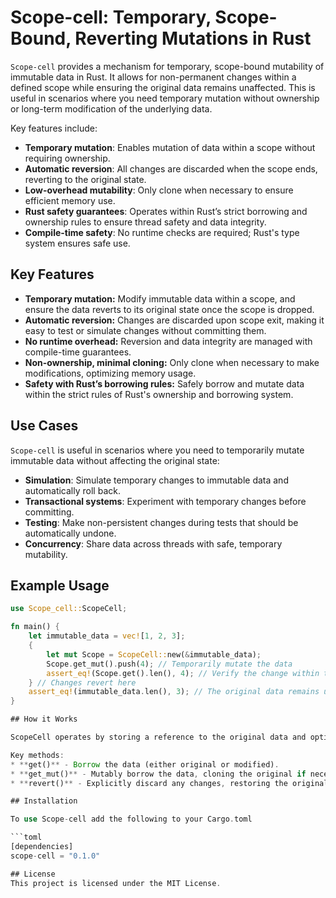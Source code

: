 # Scope-cell: Temporary, Scope-Bound, Reverting Mutations in Rust

`Scope-cell` provides a mechanism for temporary, scope-bound mutability of immutable data in Rust. It allows for non-permanent changes within a defined scope while ensuring the original data remains unaffected. This is useful in scenarios where you need temporary mutation without ownership or long-term modification of the underlying data.

Key features include:

* **Temporary mutation**: Enables mutation of data within a scope without requiring ownership.
* **Automatic reversion**: All changes are discarded when the scope ends, reverting to the original state.
* **Low-overhead mutability**: Only clone when necessary to ensure efficient memory use.
* **Rust safety guarantees**: Operates within Rust’s strict borrowing and ownership rules to ensure thread safety and data integrity.
* **Compile-time safety**: No runtime checks are required; Rust's type system ensures safe use.


## Key Features

* **Temporary mutation:** Modify immutable data within a scope, and ensure the data reverts to its original state once the scope is dropped.
* **Automatic reversion:** Changes are discarded upon scope exit, making it easy to test or simulate changes without committing them.
* **No runtime overhead:** Reversion and data integrity are managed with compile-time guarantees.
* **Non-ownership, minimal cloning:** Only clone when necessary to make modifications, optimizing memory usage.
* **Safety with Rust’s borrowing rules:** Safely borrow and mutate data within the strict rules of Rust's ownership and borrowing system.

## Use Cases

`Scope-cell` is useful in scenarios where you need to temporarily mutate immutable data without affecting the original state:

* **Simulation**: Simulate temporary changes to immutable data and automatically roll back.
* **Transactional systems**: Experiment with temporary changes before committing.
* **Testing**: Make non-persistent changes during tests that should be automatically undone.
* **Concurrency**: Share data across threads with safe, temporary mutability.

## Example Usage

```rust
use Scope_cell::ScopeCell;

fn main() {
    let immutable_data = vec![1, 2, 3];
    {
        let mut Scope = ScopeCell::new(&immutable_data);
        Scope.get_mut().push(4); // Temporarily mutate the data
        assert_eq!(Scope.get().len(), 4); // Verify the change within the scope
    } // Changes revert here
    assert_eq!(immutable_data.len(), 3); // The original data remains unchanged
}

## How it Works

ScopeCell operates by storing a reference to the original data and optionally cloning it into a temporary mutable version. When the ScopeCell is dropped, any changes made are discarded, and the original data remains unaffected.

Key methods:
* **get()** - Borrow the data (either original or modified).
* **get_mut()** - Mutably borrow the data, cloning the original if necessary.
* **revert()** - Explicitly discard any changes, restoring the original data.

## Installation

To use Scope-cell add the following to your Cargo.toml

```toml
[dependencies]
scope-cell = "0.1.0"

## License
This project is licensed under the MIT License.
